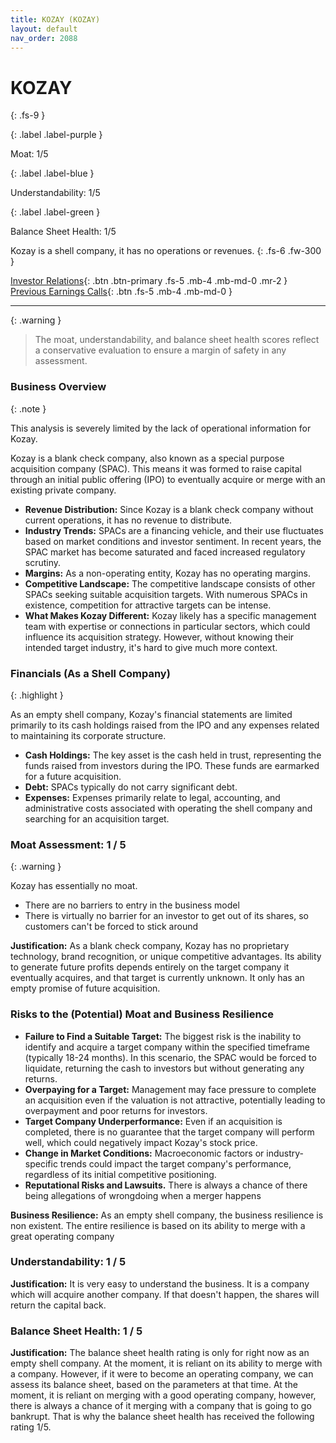 ```yaml
---
title: KOZAY (KOZAY)
layout: default
nav_order: 2088
---
```


# KOZAY
{: .fs-9 }

{: .label .label-purple }

Moat: 1/5

{: .label .label-blue }

Understandability: 1/5

{: .label .label-green }

Balance Sheet Health: 1/5

Kozay is a shell company, it has no operations or revenues.
{: .fs-6 .fw-300 }

[Investor Relations](https://www.google.com/search?q=KOZAY+investor+relations){: .btn .btn-primary .fs-5 .mb-4 .mb-md-0 .mr-2 }
[Previous Earnings Calls](https://discountingcashflows.com/company/KOZAY/transcripts/){: .btn .fs-5 .mb-4 .mb-md-0 }

---

{: .warning }
>The moat, understandability, and balance sheet health scores reflect a conservative evaluation to ensure a margin of safety in any assessment.



### Business Overview

{: .note }

This analysis is severely limited by the lack of operational information for Kozay.

Kozay is a blank check company, also known as a special purpose acquisition company (SPAC). This means it was formed to raise capital through an initial public offering (IPO) to eventually acquire or merge with an existing private company. 

*   **Revenue Distribution:** Since Kozay is a blank check company without current operations, it has no revenue to distribute.
*   **Industry Trends:** SPACs are a financing vehicle, and their use fluctuates based on market conditions and investor sentiment. In recent years, the SPAC market has become saturated and faced increased regulatory scrutiny.
*   **Margins:** As a non-operating entity, Kozay has no operating margins.
*   **Competitive Landscape:** The competitive landscape consists of other SPACs seeking suitable acquisition targets. With numerous SPACs in existence, competition for attractive targets can be intense.
*   **What Makes Kozay Different:** Kozay likely has a specific management team with expertise or connections in particular sectors, which could influence its acquisition strategy. However, without knowing their intended target industry, it's hard to give much more context.

### Financials (As a Shell Company)

{: .highlight }

As an empty shell company, Kozay's financial statements are limited primarily to its cash holdings raised from the IPO and any expenses related to maintaining its corporate structure.

*   **Cash Holdings:** The key asset is the cash held in trust, representing the funds raised from investors during the IPO. These funds are earmarked for a future acquisition.
*   **Debt:** SPACs typically do not carry significant debt.
*   **Expenses:** Expenses primarily relate to legal, accounting, and administrative costs associated with operating the shell company and searching for an acquisition target.

### Moat Assessment: 1 / 5

{: .warning }

Kozay has essentially no moat.

*   There are no barriers to entry in the business model
*   There is virtually no barrier for an investor to get out of its shares, so customers can't be forced to stick around

**Justification:** As a blank check company, Kozay has no proprietary technology, brand recognition, or unique competitive advantages. Its ability to generate future profits depends entirely on the target company it eventually acquires, and that target is currently unknown. It only has an empty promise of future acquisition.

### Risks to the (Potential) Moat and Business Resilience

*   **Failure to Find a Suitable Target:** The biggest risk is the inability to identify and acquire a target company within the specified timeframe (typically 18-24 months). In this scenario, the SPAC would be forced to liquidate, returning the cash to investors but without generating any returns.
*   **Overpaying for a Target:** Management may face pressure to complete an acquisition even if the valuation is not attractive, potentially leading to overpayment and poor returns for investors.
*   **Target Company Underperformance:** Even if an acquisition is completed, there is no guarantee that the target company will perform well, which could negatively impact Kozay's stock price.
*   **Change in Market Conditions:** Macroeconomic factors or industry-specific trends could impact the target company's performance, regardless of its initial competitive positioning.
*   **Reputational Risks and Lawsuits.** There is always a chance of there being allegations of wrongdoing when a merger happens

**Business Resilience:** As an empty shell company, the business resilience is non existent. The entire resilience is based on its ability to merge with a great operating company

### Understandability: 1 / 5

**Justification:** It is very easy to understand the business. It is a company which will acquire another company. If that doesn't happen, the shares will return the capital back.

### Balance Sheet Health: 1 / 5

**Justification:** The balance sheet health rating is only for right now as an empty shell company. At the moment, it is reliant on its ability to merge with a company. However, if it were to become an operating company, we can assess its balance sheet, based on the parameters at that time. At the moment, it is reliant on merging with a good operating company, however, there is always a chance of it merging with a company that is going to go bankrupt. That is why the balance sheet health has received the following rating 1/5.
